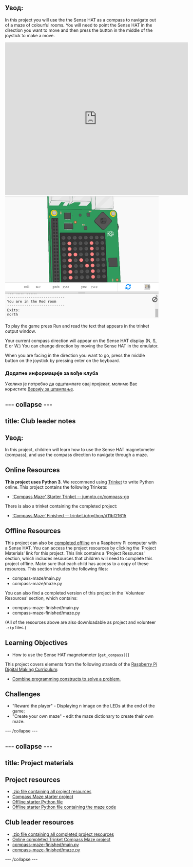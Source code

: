 ## Увод:

In this project you will use the the Sense HAT as a compass to navigate out of a maze of colourful rooms. You will need to point the Sense HAT in the direction you want to move and then press the button in the middle of the joystick to make a move.

<div class="trinket">
  <iframe src="https://trinket.io/embed/python/0c8cdacd70?outputOnly=true&start=result" width="600" height="500" frameborder="0" marginwidth="0" marginheight="0" allowfullscreen mark="crwd-mark">
</iframe> <img src="images/compass-final.png" />
</div>

To play the game press Run and read the text that appears in the trinket output window.

Your current compass direction will appear on the Sense HAT display (N, S, E or W.) You can change direction by moving the Sense HAT in the emulator.

When you are facing in the direction you want to go, press the middle button on the joystick by pressing enter on the keyboard.

### Додатне информације за вође клуба

Уколико је потребно да одштампате овај пројекат, молимо Вас користите [Верзију за штампање](https://projects.raspberrypi.org/en/projects/compass-maze/print).

## \--- collapse \---

## title: Club leader notes

## Увод:

In this project, children will learn how to use the Sense HAT magnetometer (compass), and use the compass direction to navigate through a maze.

## Online Resources

**This project uses Python 3.** We recommend using [Trinket](https://trinket.io/) to write Python online. This project contains the following Trinkets:

* ['Compass Maze' Starter Trinket -- jumpto.cc/compass-go](http://jumpto.cc/compass-go)

There is also a trinket containing the completed project:

* [‘Compass Maze’ Finished -- trinket.io/python/d11bf21615](https://trinket.io/python/d11bf21615)

## Offline Resources

This project can also be [completed offline](https://www.codeclubprojects.org/en-GB/resources/physical-sense-hat/) on a Raspberry Pi computer with a Sense HAT. You can access the project resources by clicking the 'Project Materials' link for this project. This link contains a 'Project Resources' section, which includes resources that children will need to complete this project offline. Make sure that each child has access to a copy of these resources. This section includes the following files:

* compass-maze/main.py
* compass-maze/maze.py

You can also find a completed version of this project in the 'Volunteer Resources' section, which contains:

* compass-maze-finished/main.py
* compass-maze-finished/maze.py

(All of the resources above are also downloadable as project and volunteer `.zip` files.)

## Learning Objectives

* How to use the Sense HAT magnetometer (`get_compass()`)

This project covers elements from the following strands of the [Raspberry Pi Digital Making Curriculum](http://rpf.io/curriculum):

* [Combine programming constructs to solve a problem.](https://www.raspberrypi.org/curriculum/programming/builder)

## Challenges

* "Reward the player" - Displaying n image on the LEDs at the end of the game;
* "Create your own maze" - edit the maze dictionary to create their own maze.

\--- /collapse \---

## \--- collapse \---

## title: Project materials

## Project resources

* [.zip file containing all project resources](resources/compass-maze-project-resources.zip)
* [Compass Maze starter project](http://jumpto.cc/compass-go)
* [Offline starter Python file](resources/compass-maze-main.py)
* [Offline starter Python file containing the maze code](resources/compass-maze-maze.py)

## Club leader resources

* [.zip file containing all completed project resources](resources/compass-maze-volunteer-resources.zip)
* [Online completed Trinket Compass Maze project](https://trinket.io/python/0c8cdacd70)
* [compass-maze-finished/main.py](resources/compass-maze-finished-main.py)
* [compass-maze-finished/maze.py](resources/compass-maze-finished-maze.py)

\--- /collapse \---